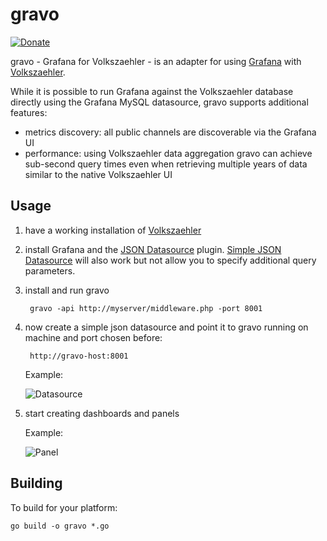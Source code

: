 # gravo
[![Donate](https://img.shields.io/badge/Donate-PayPal-green.svg)](https://www.paypal.com/cgi-bin/webscr?cmd=_s-xclick&hosted_button_id=BB3W3WH7GVSNW)

gravo - Grafana for Volkszaehler - is an adapter for using [Grafana](https://grafana.com) with [Volkszaehler](https://volkszaehler.org).

While it is possible to run Grafana against the Volkszaehler database directly using the Grafana MySQL datasource, gravo supports additional features:

  - metrics discovery: all public channels are discoverable via the Grafana UI
  - performance: using Volkszaehler data aggregation gravo can achieve sub-second query times even when retrieving multiple years of data similar to the native Volkszaehler UI


## Usage

  1. have a working installation of [Volkszaehler](https://github.com/volkszaehler/volkszaehler.org)
  2. install Grafana and the [JSON Datasource](https://github.com/simPod/grafana-json-datasource) plugin. [Simple JSON Datasource](https://github.com/grafana/simple-json-datasource) will also work but not allow you to specify additional query parameters.
  3. install and run gravo

          gravo -api http://myserver/middleware.php -port 8001 

  4. now create a simple json datasource and point it to gravo running on machine and port chosen before:

          http://gravo-host:8001

      Example:

      ![Datasource](https://github.com/andig/gravo/blob/master/doc/datasource.png)

  5. start creating dashboards and panels

      Example:

       ![Panel](https://github.com/andig/gravo/blob/master/doc/panel.png)

## Building

To build for your platform:

    go build -o gravo *.go
